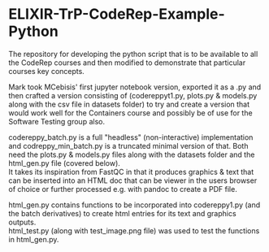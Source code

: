 # ELIXIR-TrP-CodeRep-Example-Python
The repository for developing the python script that is to be available to all the CodeRep courses and then modified to demonstrate that particular courses key concepts.     

Mark took MCebisis' first jupyter notebook version, exported it as a .py and then crafted a version consisting of (codereppyt1.py, plots.py & models.py along with the csv file in datasets folder) to try and create a version that would work well for the Containers course and possibly be of use for the Software Testing group also.

codereppy_batch.py is a full "headless" (non-interactive) implementation and codreppy_min_batch.py is a truncated minimal version of that.
Both need the plots.py & models.py files along with the datasets folder and the html_gen.py file (covered below).      
It takes its inspiration from FastQC in that it produces graphics & text that can be inserted into an HTML doc that can be viewer in the users browser of choice or further processed e.g. with pandoc to create a PDF file.

html_gen.py contains functions to be incorporated into codereppy1.py (and the batch derivatives) to create html entries for its text and graphics outputs.   
html_test.py (along with test_image.png file) was used to test the functions in html_gen.py.
